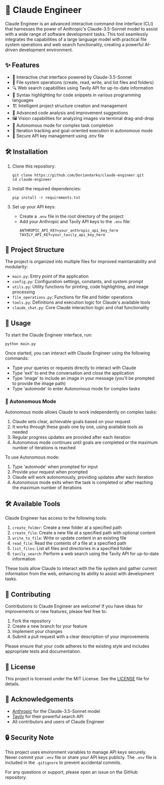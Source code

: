 # 🤖 Claude Engineer

Claude Engineer is an advanced interactive command-line interface (CLI) that harnesses the power of Anthropic's Claude-3.5-Sonnet model to assist with a wide range of software development tasks. This tool seamlessly integrates the capabilities of a large language model with practical file system operations and web search functionality, creating a powerful AI-driven development environment.

## ✨ Features

- 💬 Interactive chat interface powered by Claude-3.5-Sonnet
- 📁 File system operations (create, read, write, and list files and folders)
- 🔍 Web search capabilities using Tavily API for up-to-date information
- 🌈 Syntax highlighting for code snippets in various programming languages
- 🏗️ Intelligent project structure creation and management
- 🧐 Advanced code analysis and improvement suggestions
- 🖼️ Vision capabilities for analyzing images via terminal drag-and-drop
- 🚀 Autonomous mode for complex task completion
- 🔄 Iteration tracking and goal-oriented execution in autonomous mode
- 🔐 Secure API key management using .env file

## 🛠️ Installation

1. Clone this repository:
   ```
   git clone https://github.com/Doriandarko/claude-engineer.git
   cd claude-engineer
   ```

2. Install the required dependencies:
   ```
   pip install -r requirements.txt
   ```

3. Set up your API keys:
   - Create a `.env` file in the root directory of the project
   - Add your Anthropic and Tavily API keys to the `.env` file:
     ```
     ANTHROPIC_API_KEY=your_anthropic_api_key_here
     TAVILY_API_KEY=your_tavily_api_key_here
     ```

## 📁 Project Structure

The project is organized into multiple files for improved maintainability and modularity:

- `main.py`: Entry point of the application
- `config.py`: Configuration settings, constants, and system prompt
- `utils.py`: Utility functions for printing, code highlighting, and image processing
- `file_operations.py`: Functions for file and folder operations
- `tools.py`: Definitions and execution logic for Claude's available tools
- `claude_chat.py`: Core Claude interaction logic and chat functionality

## 🚀 Usage

To start the Claude Engineer interface, run:

```
python main.py
```

Once started, you can interact with Claude Engineer using the following commands:

- Type your queries or requests directly to interact with Claude
- Type 'exit' to end the conversation and close the application
- Type 'image' to include an image in your message (you'll be prompted to provide the image path)
- Type 'automode' to enter Autonomous mode for complex tasks

### 🤖 Autonomous Mode

Autonomous mode allows Claude to work independently on complex tasks:

1. Claude sets clear, achievable goals based on your request
2. It works through these goals one by one, using available tools as needed
3. Regular progress updates are provided after each iteration
4. Autonomous mode continues until goals are completed or the maximum number of iterations is reached

To use Autonomous mode:
1. Type 'automode' when prompted for input
2. Provide your request when prompted
3. Claude will work autonomously, providing updates after each iteration
4. Autonomous mode exits when the task is completed or after reaching the maximum number of iterations

## 🛠️ Available Tools

Claude Engineer has access to the following tools:

1. `create_folder`: Create a new folder at a specified path
2. `create_file`: Create a new file at a specified path with optional content
3. `write_to_file`: Write or update content in an existing file
4. `read_file`: Read the contents of a file at a specified path
5. `list_files`: List all files and directories in a specified folder
6. `tavily_search`: Perform a web search using the Tavily API for up-to-date information

These tools allow Claude to interact with the file system and gather current information from the web, enhancing its ability to assist with development tasks.

## 🤝 Contributing

Contributions to Claude Engineer are welcome! If you have ideas for improvements or new features, please feel free to:

1. Fork the repository
2. Create a new branch for your feature
3. Implement your changes
4. Submit a pull request with a clear description of your improvements

Please ensure that your code adheres to the existing style and includes appropriate tests and documentation.

## 📄 License

This project is licensed under the MIT License. See the [LICENSE](LICENSE) file for details.

## 🙏 Acknowledgements

- [Anthropic](https://www.anthropic.com) for the Claude-3.5-Sonnet model
- [Tavily](https://tavily.com) for their powerful search API
- All contributors and users of Claude Engineer

## 🔒 Security Note

This project uses environment variables to manage API keys securely. Never commit your `.env` file or share your API keys publicly. The `.env` file is included in the `.gitignore` to prevent accidental commits.

For any questions or support, please open an issue on the GitHub repository.